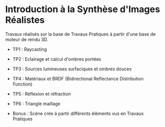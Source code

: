 # Introduction à la Synthèse d'Images Réalistes

Travaux réalisés sur la base de Travaux Pratiques à partir d'une base de moteur de rendu 3D.

- TP1 : Raycasting
- TP2 : Eclairage et calcul d'ombres portées
- TP3 : Sources lumineuses surfaciques et ombres douces
- TP4 : Matériaux et BRDF (Bidirectional Reflectance Distribution Function)
- TP5 : Réflexion et réfraction
- TP6 : Triangle maillage

- Bonus : Scène crée à partir différents éléments vus en Travaux Pratiques
